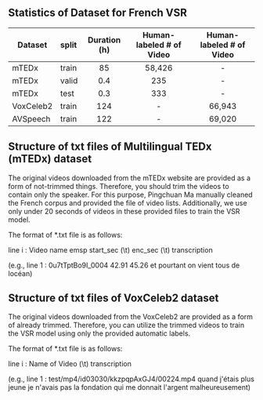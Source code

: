 ## Statistics of Dataset for French VSR

| Dataset        | split  | Duration (h)  |  Human-labeled # of Video      |   Human-labeled # of Video      |
|--------------|:----------|:------------------:|:-----------------:|:-----------------:|
| mTEDx |       train        |        85           |    58,426    | -    |
| mTEDx |       valid        |         0.4         |    235    |   -    | 
| mTEDx |       test        |          0.3       |    333    |  -    | 
| VoxCeleb2 |       train        |        124           |    -    |   66,943    | 
| AVSpeech |       train        |        122           |    -    |  69,020    | 


## Structure of txt files of Multilingual TEDx (mTEDx) dataset
The original videos downloaded from the mTEDx website are provided as a form of not-trimmed things. Therefore, you should trim the videos to contain only the speaker. For this purpose, Pingchuan Ma manually cleaned the French corpus and provided the file of video lists. Additionally, we use only under 20 seconds of videos in these provided files to train the VSR model.

The format of *.txt file is as follows:

line i : Video name emsp start_sec (\t)  enc_sec (\t)  transcription

(e.g., line 1 : 0u7tTptBo9I_0004	42.91	45.26	et pourtant on vient tous de locéan)


## Structure of txt files of VoxCeleb2 dataset
The original videos downloaded from the VoxCeleb2 are provided as a form of already trimmed. Therefore, you can utilize the trimmed videos to train the VSR model using only the provided automatic labels. 

The format of *.txt file is as follows:

line i : Name of Video (\t) transcription

(e.g., line 1 : test/mp4/id03030/kkzpqpAxGJ4/00224.mp4	quand j'étais plus jeune je n'avais pas la fondation qui me donnait l'argent malheureusement)
